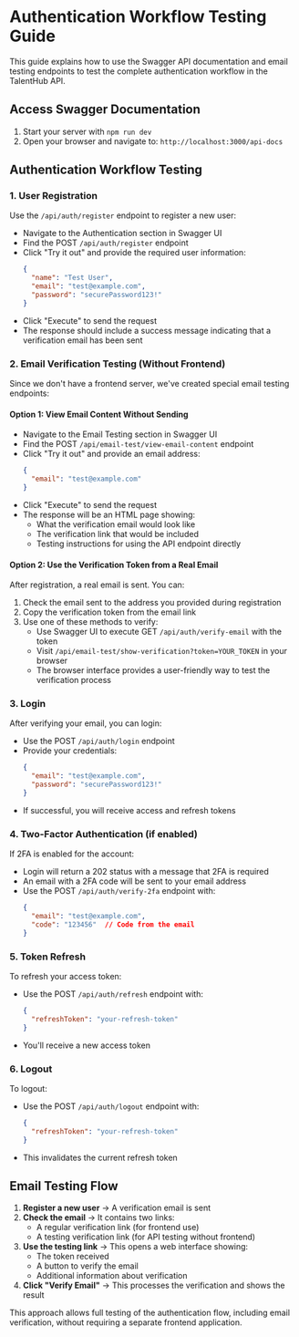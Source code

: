 # Authentication Workflow Testing Guide

This guide explains how to use the Swagger API documentation and email testing endpoints to test the complete authentication workflow in the TalentHub API.

## Access Swagger Documentation

1. Start your server with `npm run dev`
2. Open your browser and navigate to: `http://localhost:3000/api-docs`

## Authentication Workflow Testing

### 1. User Registration

Use the `/api/auth/register` endpoint to register a new user:

- Navigate to the Authentication section in Swagger UI
- Find the POST `/api/auth/register` endpoint
- Click "Try it out" and provide the required user information:
  ```json
  {
    "name": "Test User",
    "email": "test@example.com",
    "password": "securePassword123!"
  }
  ```
- Click "Execute" to send the request
- The response should include a success message indicating that a verification email has been sent

### 2. Email Verification Testing (Without Frontend)

Since we don't have a frontend server, we've created special email testing endpoints:

#### Option 1: View Email Content Without Sending

- Navigate to the Email Testing section in Swagger UI
- Find the POST `/api/email-test/view-email-content` endpoint
- Click "Try it out" and provide an email address:
  ```json
  {
    "email": "test@example.com"
  }
  ```
- Click "Execute" to send the request
- The response will be an HTML page showing:
  - What the verification email would look like
  - The verification link that would be included
  - Testing instructions for using the API endpoint directly

#### Option 2: Use the Verification Token from a Real Email

After registration, a real email is sent. You can:

1. Check the email sent to the address you provided during registration
2. Copy the verification token from the email link
3. Use one of these methods to verify:
   - Use Swagger UI to execute GET `/api/auth/verify-email` with the token
   - Visit `/api/email-test/show-verification?token=YOUR_TOKEN` in your browser
   - The browser interface provides a user-friendly way to test the verification process

### 3. Login

After verifying your email, you can login:

- Use the POST `/api/auth/login` endpoint
- Provide your credentials:
  ```json
  {
    "email": "test@example.com",
    "password": "securePassword123!"
  }
  ```
- If successful, you will receive access and refresh tokens

### 4. Two-Factor Authentication (if enabled)

If 2FA is enabled for the account:

- Login will return a 202 status with a message that 2FA is required
- An email with a 2FA code will be sent to your email address
- Use the POST `/api/auth/verify-2fa` endpoint with:
  ```json
  {
    "email": "test@example.com",
    "code": "123456"  // Code from the email
  }
  ```

### 5. Token Refresh

To refresh your access token:

- Use the POST `/api/auth/refresh` endpoint with:
  ```json
  {
    "refreshToken": "your-refresh-token"
  }
  ```
- You'll receive a new access token

### 6. Logout

To logout:

- Use the POST `/api/auth/logout` endpoint with:
  ```json
  {
    "refreshToken": "your-refresh-token"
  }
  ```
- This invalidates the current refresh token

## Email Testing Flow

1. **Register a new user** → A verification email is sent
2. **Check the email** → It contains two links:
   - A regular verification link (for frontend use)
   - A testing verification link (for API testing without frontend)
3. **Use the testing link** → This opens a web interface showing:
   - The token received
   - A button to verify the email
   - Additional information about verification
4. **Click "Verify Email"** → This processes the verification and shows the result

This approach allows full testing of the authentication flow, including email verification, without requiring a separate frontend application.